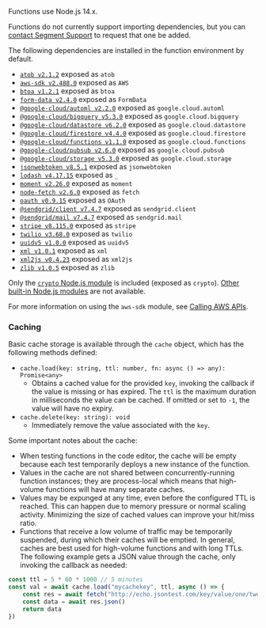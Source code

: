 Functions use Node.js 14.x.

Functions do not currently support importing dependencies, but you can [contact Segment Support](https://segment.com/help/contact/) to request that one be added.

The following dependencies are installed in the function environment by default.

- [`atob v2.1.2`](https://www.npmjs.com/package/atob) exposed as `atob`
- [`aws-sdk v2.488.0`](https://www.npmjs.com/package/aws-sdk) exposed as `AWS`
- [`btoa v1.2.1`](https://www.npmjs.com/package/btoa) exposed as `btoa`
- [`form-data v2.4.0`](https://www.npmjs.com/package/form-data) exposed as `FormData`
- [`@google-cloud/automl v2.2.0`](https://www.npmjs.com/package/@google-cloud/automl) exposed as `google.cloud.automl`
- [`@google-cloud/bigquery v5.3.0`](https://www.npmjs.com/package/@google-cloud/bigquery) exposed as `google.cloud.bigquery`
- [`@google-cloud/datastore v6.2.0`](https://www.npmjs.com/package/@google-cloud/datastore) exposed as `google.cloud.datastore`
- [`@google-cloud/firestore v4.4.0`](https://www.npmjs.com/package/@google-cloud/firestore) exposed as `google.cloud.firestore`
- [`@google-cloud/functions v1.1.0`](https://www.npmjs.com/package/@google-cloud/functions) exposed as `google.cloud.functions`
- [`@google-cloud/pubsub v2.6.0`](https://www.npmjs.com/package/@google-cloud/pubsub) exposed as `google.cloud.pubsub`
- [`@google-cloud/storage v5.3.0`](https://www.npmjs.com/package/@google-cloud/storage) exposed as `google.cloud.storage`
- [`jsonwebtoken v8.5.1`](https://www.npmjs.com/package/jsonwebtoken) exposed as `jsonwebtoken`
- [`lodash v4.17.15`](https://www.npmjs.com/package/lodash) exposed as `_`
- [`moment v2.26.0`](https://www.npmjs.com/package/moment/v/2.26.0) exposed as `moment`
- [`node-fetch v2.6.0`](https://www.npmjs.com/package/node-fetch) exposed as `fetch`
- [`oauth v0.9.15`](https://www.npmjs.com/package/oauth) exposed as `OAuth`
- [`@sendgrid/client v7.4.7`](https://www.npmjs.com/package/@sendgrid/client) exposed as `sendgrid.client`
- [`@sendgrid/mail v7.4.7`](https://www.npmjs.com/package/@sendgrid/mail) exposed as `sendgrid.mail`
- [`stripe v8.115.0`](https://www.npmjs.com/package/stripe) exposed as `stripe`
- [`twilio v3.68.0`](https://www.npmjs.com/package/twilio) exposed as `twilio`
- [`uuidv5 v1.0.0`](https://www.npmjs.com/package/uuidv5) exposed as `uuidv5`
- [`xml v1.0.1`](https://www.npmjs.com/package/xml) exposed as `xml`
- [`xml2js v0.4.23`](https://www.npmjs.com/package/xml2js) exposed as `xml2js`
- [`zlib v1.0.5`](https://www.npmjs.com/package/zlib) exposed as `zlib`

Only the [`crypto` Node.js module](https://nodejs.org/dist/latest-v10.x/docs/api/crypto.html ) is included (exposed as `crypto`). [Other built-in Node.js modules](https://nodejs.org/api/modules.html) are not available.

For more information on using the `aws-sdk` module, see [Calling AWS APIs](/docs/connections/functions/aws-apis/).

### Caching

Basic cache storage is available through the `cache` object, which has the following methods defined:

- `cache.load(key: string, ttl: number, fn: async () => any): Promise<any>`
  - Obtains a cached value for the provided `key`, invoking the callback if the value is missing or has expired. The `ttl` is the maximum duration in milliseconds the value can be cached. If omitted or set to `-1`, the value will have no expiry.
- `cache.delete(key: string): void`
  - Immediately remove the value associated with the `key`.

Some important notes about the cache:

- When testing functions in the code editor, the cache will be empty because each test temporarily deploys a new instance of the function.
- Values in the cache are not shared between concurrently-running function instances; they are process-local which means that high-volume functions will have many separate caches.
- Values may be expunged at any time, even before the configured TTL is reached. This can happen due to memory pressure or normal scaling activity. Minimizing the size of cached values can improve your hit/miss ratio.
- Functions that receive a low volume of traffic may be temporarily suspended, during which their caches will be emptied. In general, caches are best used for high-volume functions and with long TTLs.
The following example gets a JSON value through the cache, only invoking the callback as needed:

```js
const ttl = 5 * 60 * 1000 // 5 minutes
const val = await cache.load("mycachekey", ttl, async () => {
    const res = await fetch("http://echo.jsontest.com/key/value/one/two")
    const data = await res.json()
    return data
})
```
